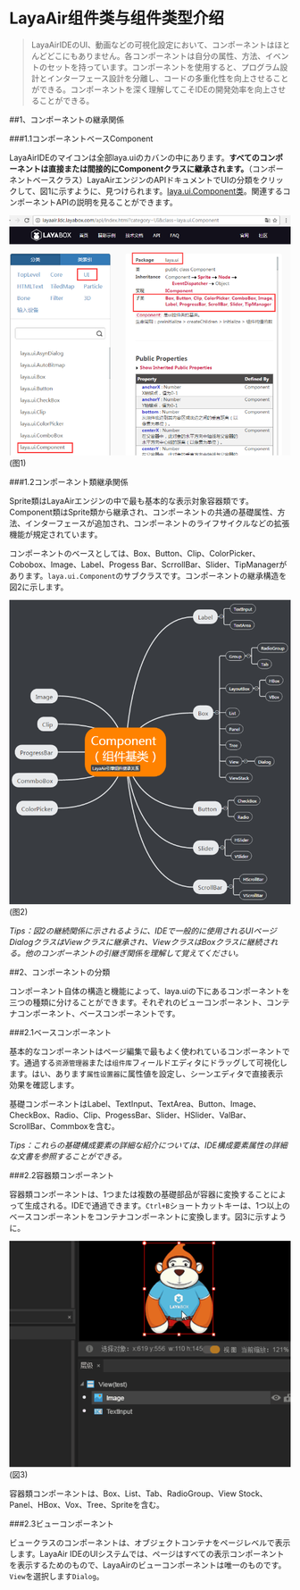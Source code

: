 # LayaAir组件类与组件类型介绍

>LayaAirIDEのUI、動画などの可視化設定において、コンポーネントはほとんどどこにもありません。各コンポーネントは自分の属性、方法、イベントのセットを持っています。コンポーネントを使用すると、プログラム設計とインターフェース設計を分離し、コードの多重化性を向上させることができる。コンポーネントを深く理解してこそIDEの開発効率を向上させることができる。



##1、コンポーネントの継承関係

###1.1コンポーネントベースComponent

LayaAirIDEのマイコンは全部laya.uiのカバンの中にあります。**すべてのコンポーネントは直接または間接的にComponentクラスに継承されます。**（コンポーネントベースクラス）LayaAirエンジンのAPIドキュメントでUIの分類をクリックして、図1に示すように、見つけられます。[laya.ui.Component类](http://layaair.ldc.layabox.com/api/index.html?category=UI&class=laya.ui.Component)。関連するコンポーネントAPIの説明を見ることができます。

![图1](img/1.png) <br /> (图1)







###1.2コンポーネント類継承関係

Sprite類はLayaAirエンジンの中で最も基本的な表示対象容器類です。Component類はSprite類から継承され、コンポーネントの共通の基礎属性、方法、インターフェースが追加され、コンポーネントのライフサイクルなどの拡張機能が規定されています。

コンポーネントのベースとしては、Box、Button、Clip、ColorPicker、Cobobox、Image、Label、Progess Bar、ScrrollBar、Slider、TipManagerがあります。`laya.ui.Component`のサブクラスです。コンポーネントの継承構造を図2に示します。

![图2](img/2.png) <br /> (图2)


*Tips：図2の継続関係に示されるように、IDEで一般的に使用されるUIページDialogクラスはViewクラスに継承され、ViewクラスはBoxクラスに継続される。他のコンポーネントの引継ぎ関係を理解して覚えてください。*



##2、コンポーネントの分類

コンポーネント自体の構造と機能によって、laya.uiの下にあるコンポーネントを三つの種類に分けることができます。それぞれのビューコンポーネント、コンテナコンポーネント、ベースコンポーネントです。

###2.1ベースコンポーネント

基本的なコンポーネントはページ編集で最もよく使われているコンポーネントです。通過する`资源管理器`または`组件库`フィールドエディタにドラッグして可視化します。はい、あります`属性设置器`に属性値を設定し、シーンエディタで直接表示効果を確認します。

基礎コンポーネントはLabel、TextInput、TextArea、Button、Image、CheckBox、Radio、Clip、ProgessBar、Slider、HSlider、ValBar、ScrollBar、Commboxを含む。

*Tips：これらの基礎構成要素の詳細な紹介については、IDE構成要素属性の詳細な文書を参照することができる。*

###2.2容器類コンポーネント

容器類コンポーネントは、1つまたは複数の基礎部品が容器に変換することによって生成される。IDEで通過できます。`Ctrl+B`ショートカットキーは、1つ以上のベースコンポーネントをコンテナコンポーネントに変換します。図3に示すように。

![动图3](img/3.gif)<br/>(図3)

容器類コンポーネントは、Box、List、Tab、RadioGroup、View Stock、Panel、HBox、Vox、Tree、Spriteを含む。

###2.3ビューコンポーネント

ビュークラスのコンポーネントは、オブジェクトコンテナをページレベルで表示します。LayaAir IDEのUIシステムでは、ページはすべての表示コンポーネントを表示するためのもので、LayaAirのビューコンポーネントは唯一のものです。`View`を選択します`Dialog`。

### 